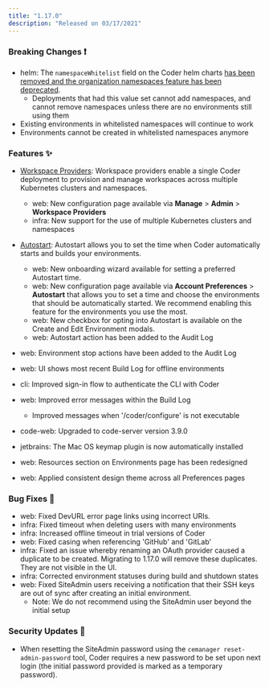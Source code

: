 ```yaml
---
title: "1.17.0"
description: "Released on 03/17/2021"
---
```


### Breaking Changes ❗

- helm: The `namespaceWhitelist` field on the Coder helm charts [has been
  removed and the organization namespaces feature has been
  deprecated](../admin/access-control/organizations.md#namespaces).
  - Deployments that had this value set cannot add namespaces, and cannot remove
    namespaces unless there are no environments still using them
- Existing environments in whitelisted namespaces will continue to work
- Environments cannot be created in whitelisted namespaces anymore

### Features ✨

- [Workspace Providers](../admin/workspace-providers/index.md): Workspace
  providers enable a single Coder deployment to provision and manage workspaces
  across multiple Kubernetes clusters and namespaces.
  - web: New configuration page available via **Manage** > **Admin** >
    **Workspace Providers**
  - infra: New support for the use of multiple Kubernetes clusters and
    namespaces
- [Autostart](../environments/autostart.md): Autostart allows you to set the
  time when Coder automatically starts and builds your environments.
  - web: New onboarding wizard available for setting a preferred Autostart time.
  - web: New configuration page available via **Account Preferences** >
    **Autostart** that allows you to set a time and choose the environments that
    should be automatically started. We recommend enabling this feature for the
    environments you use the most.
  - web: New checkbox for opting into Autostart is available on the Create and
    Edit Environment modals.
  - web: Autostart action has been added to the Audit Log

- web: Environment stop actions have been added to the Audit Log
- web: UI shows most recent Build Log for offline environments
- cli: Improved sign-in flow to authenticate the CLI with Coder
- web: Improved error messages within the Build Log
  - Improved messages when '/coder/configure' is not executable
- code-web: Upgraded to code-server version 3.9.0
- jetbrains: The Mac OS keymap plugin is now automatically installed
- web: Resources section on Environments page has been redesigned
- web: Applied consistent design theme across all Preferences pages

### Bug Fixes 🐛

- web: Fixed DevURL error page links using incorrect URIs.
- infra: Fixed timeout when deleting users with many environments
- infra: Increased offline timeout in trial versions of Coder
- web: Fixed casing when referencing 'GitHub' and 'GitLab'
- infra: Fixed an issue whereby renaming an OAuth provider caused a duplicate to
  be created. Migrating to 1.17.0 will remove these duplicates. They are not
  visible in the UI.
- infra: Corrected environment statuses during build and shutdown states
- web: Fixed SiteAdmin users receiving a notification that their SSH keys are
  out of sync after creating an initial environment.
  - Note: We do not recommend using the SiteAdmin user beyond the initial setup

### Security Updates 🔐

- When resetting the SiteAdmin password using the `cemanager
  reset-admin-password` tool, Coder requires a new password to be set upon next
  login (the initial password provided is marked as a temporary password).
